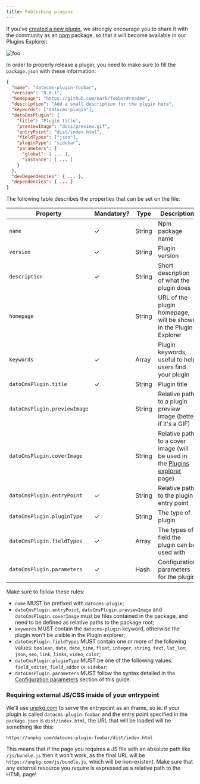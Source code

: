 ```yaml
---
title: Publishing plugins
---
```


If you've [created a new plugin](/docs/guides/building-plugins/creating-a-new-plugin), we strongly encourage you to share it with the community as an [npm](https://www.npmjs.com/) package, so that it will become available in our Plugins Explorer:

![foo](../../images/plugins/explorer.png)

In order to properly release a plugin, you need to make sure to fill the `package.json` with these information:

```json
{
  "name": "datocms-plugin-foobar",
  "version": "0.0.1",
  "homepage": "https://github.com/mark/foobar#readme",
  "description": "Add a small description for the plugin here",
  "keywords": ["datocms-plugin"],
  "datoCmsPlugin": {
    "title": "Plugin title",
    "previewImage": "docs/preview.gif",
    "entryPoint": "dist/index.html",
    "fieldTypes": ["json"],
    "pluginType": "sidebar",
    "parameters": {
      "global": [ ... ],
      "instance": [ ... ]
    }
  },
  "devDependencies": { ... },
  "dependencies": { ... }
}
```

The following table describes the properties that can be set on the file:

Property                     | Mandatory? | Type           | Description
-----------------------------| ---------- |----------------|------------
`name`                       | ✓          | String         | Npm package name
`version`                    | ✓          | String         | Plugin version
`description`                | ✓          | String         | Short description of what the plugin does
`homepage`                   |            | String         | URL of the plugin homepage, will be shown in the Plugin Explorer
`keywords`                   | ✓          | Array<String>  | Plugin keywords, useful to help users find your plugin
`datoCmsPlugin.title`        | ✓          | String         | Plugin title
`datoCmsPlugin.previewImage` |            | String         | Relative path to a plugin preview image (better if it's a GIF)
`datoCmsPlugin.coverImage`   |            | String         | Relative path to a cover image (will be used in the [Plugins explorer](https://www.datocms.com/plugins/) page)
`datoCmsPlugin.entryPoint`   | ✓          | String         | Relative path to the plugin entry point
`datoCmsPlugin.pluginType`   | ✓          | String         | The type of plugin
`datoCmsPlugin.fieldTypes`   | ✓          | Array<String>  | The types of field the plugin can be used with
`datoCmsPlugin.parameters`   | ✓          | Hash           | Configuration parameters for the plugin

Make sure to follow these rules:

* `name` MUST be prefixed with `datocms-plugin`;
* `datoCmsPlugin.entryPoint`, `datoCmsPlugin.previewImage` and `datoCmsPlugin.coverImage` must be files contained in the package, and need to be defined as relative paths to the package root;
* `keywords` MUST contain the `datocms-plugin` keyword, otherwise the plugin won't be visible in the Plugin explorer;
* `datoCmsPlugin.fieldTypes` MUST contain one or more of the following values: `boolean`, `date`, `date_time`, `float`, `integer`, `string`, `text`, `lat_lon`, `json`, `seo`, `link`, `links`, `video`, `color`;
* `datoCmsPlugin.pluginType` MUST be one of the following values: `field_editor`, `field_addon` or `sidebar`;
* `datoCmsPlugin.parameters` MUST follow the syntax detailed in the [Configuration parameters](/docs/guides/building-plugins/creating-a-new-plugin#configuration-parameters) section of this guide.

### Requiring external JS/CSS inside of your entrypoint

We'll use [unpkg.com](https://unpkg.com/) to serve the entrypoint as an iframe, so ie. if your plugin is called `datocms-plugin-foobar` and the entry point specified in the `package.json` is `dist/index.html`, the URL that will be loaded will be something like this:

```
https://unpkg.com/datocms-plugin-foobar/dist/index.html
```

This means that if the page you requires a JS file with an absolute path like `/js/bundle.js` then it won't work, as the final URL will be `https://unpkg.com/js/bundle.js`, which will be non-existent. Make sure that any external resource you require is expressed as a relative path to the HTML page!
